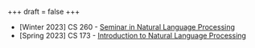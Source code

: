 +++
draft = false
+++

- [Winter 2023] CS 260 - [Seminar in Natural Language Processing](https://docs.google.com/document/u/6/d/e/2PACX-1vT1rVIFWtAToTp5UMRD4uPhtG_BmNiIx9il_EowvNsBROqwoaMaLk7tCtWHD7CWpHb8TXJJ625NphtB/pub)
- [Spring 2023] CS 173 - [Introduction to Natural Language Processing](https://sites.google.com/ucr.edu/cs173-23s/home)
